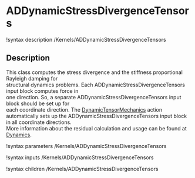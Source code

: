 # ADDynamicStressDivergenceTensors

!syntax description /Kernels/ADDynamicStressDivergenceTensors

## Description

This class computes the stress divergence and the stiffness proportional Rayleigh damping for  
structural dynamics problems. Each ADDynamicStressDivergenceTensors input block computes force in  
one direction. So, a separate ADDynamicStressDivergenceTensors input block should be set up for  
each coordinate direction. The [DynamicTensorMechanics](/DynamicTensorMechanicsAction.md) action  
automatically sets up the ADDynamicStressDivergenceTensors input block in all coordinate directions.  
More information about the residual calculation and usage can be found at [Dynamics](Dynamics.md).

!syntax parameters /Kernels/ADDynamicStressDivergenceTensors

!syntax inputs /Kernels/ADDynamicStressDivergenceTensors

!syntax children /Kernels/ADDynamicStressDivergenceTensors

